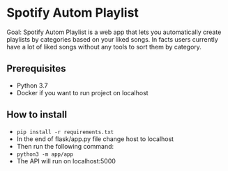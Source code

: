 # Spotify Autom Playlist
Goal: Spotify Autom Playlist is a web app that lets you automatically create playlists by categories based on your liked songs. In facts users currently have a lot of liked songs without any tools to sort them by category.

## Prerequisites
- Python 3.7
- Docker if you want to run project on localhost

## How to install
- `pip install -r requirements.txt`
- In the end of flask/app.py file change host to localhost
- Then run the following command:
- `python3 -m app/app`
- The API will run on localhost:5000
